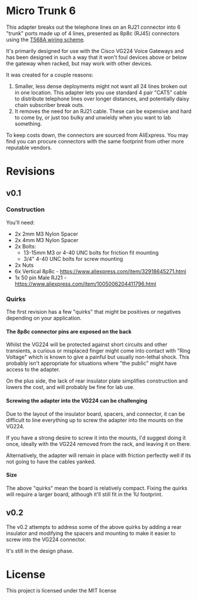 # Micro Trunk 6

This adapter breaks out the telephone lines on an RJ21 connector into 6 "trunk" ports made up of 4 lines, presented as 8p8c (RJ45) connectors using the [T568A wiring scheme](https://docs.cutel.net/technical/wiring/).

It's primarily designed for use with the Cisco VG224 Voice Gateways and has been designed in such a way that it won't foul devices above or below the gateway when racked, but may work with other devices.

It was created for a couple reasons:

1) Smaller, less dense deployments might not want all 24 lines broken out in one location. This adapter lets you use standard 4 pair "CAT5" cable to distribute telephone lines over longer distances, and potentially daisy chain subscriber break outs.
2) It removes the need for an RJ21 cable. These can be expensive and hard to come by, or just too bulky and unwieldy when you want to lab something.

To keep costs down, the connectors are sourced from AliExpress. You may find you can procure connectors with the same footprint from other more reputable vendors.

# Revisions

## v0.1

### Construction

You'll need:

- 2x 2mm M3 Nylon Spacer
- 2x 4mm M3 Nylon Spacer
- 2x Bolts:
	- 13-15mm M3 or 4-40 UNC bolts for friction fit mounting
	- 3/4" 4-40 UNC bolts for screw mounting
- 2x Nuts
- 6x Vertical 8p8c - https://www.aliexpress.com/item/32918645271.html
- 1x 50 pin Male RJ21 - https://www.aliexpress.com/item/1005006204411796.html
 
### Quirks

The first revision has a few "quirks" that might be positives or negatives depending on your application.

 #### The 8p8c connector pins are exposed on the back
 
 Whilst the VG224 will be protected against short circuits and other transients, a curious or misplaced finger might come into contact with "Ring Voltage" which is known to give a painful but usually non-lethal shock. This probably isn't appropriate for situations where "the public" might have access to the adapter.

On the plus side, the lack of rear insulator plate simplifies construction and lowers the cost, and will probably be fine for lab use.

#### Screwing the adapter into the VG224 can be challenging

Due to the layout of the insulator board, spacers, and connector, it can be difficult to line everything up to screw the adapter into the mounts on the VG224.

If you have a strong desire to screw it into the mounts, I'd suggest doing it once, ideally with the VG224 removed from the rack, and leaving it on there.

Alternatively, the adapter will remain in place with friction perfectly well if its not going to have the cables yanked.

#### Size

The above "quirks" mean the board is relatively compact. Fixing the quirks will require a larger board, although it'll still fit in the 1U footprint. 


## v0.2

The v0.2 attempts to address some of the above quirks by adding a rear insulator and modifying the spacers and mounting to make it easier to screw into the VG224 connector.

It's still in the design phase.

# License 

This project is licensed under the MIT license

